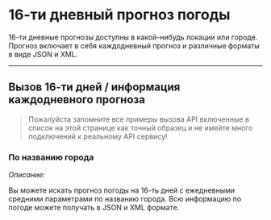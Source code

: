 # 16-ти дневный прогноз погоды

16-ти дневные прогнозы доступны в какой-нибудь локации или городе. Прогноз включает в себя каждодневный прогноз и различные форматы в виде JSON и XML.

***

## Вызов 16-ти дней / информация каждодневного прогноза

> Пожалуйста запомните все примеры вызова API включенные в список на этой странице как точный образец и не имейте много подключений к реальному API сервису!

### По названию города

*Описание:*

Вы можете искать прогноз погоды на 16-ть дней с ежедневными средними параметрами по названию города. Всю информацию по погоде можете получать в JSON и XML формате.

> 